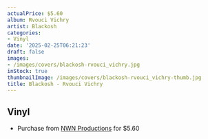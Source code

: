 ```yaml
---
actualPrice: $5.60
album: Rvouci Vichry
artist: Blackosh
categories:
- Vinyl
date: '2025-02-25T06:21:23'
draft: false
images:
- /images/covers/blackosh-rvouci_vichry.jpg
inStock: true
thumbnailImage: /images/covers/blackosh-rvouci_vichry-thumb.jpg
title: Blackosh - Rvouci Vichry
---
```


## Vinyl
* Purchase from [NWN Productions](http://shop.nwnprod.com/index.php?route=product/product&path=76&product_id=2674&sort=pd.name&order=ASC) for $5.60
